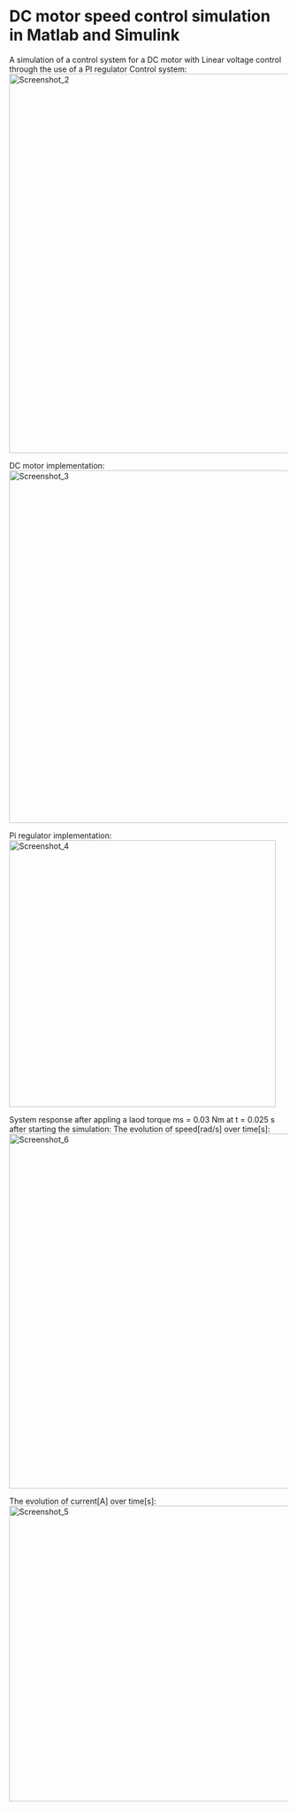 # DC motor speed control simulation in Matlab and Simulink
A simulation of a control system for a DC motor with Linear voltage control through the use of a PI regulator
Control system:
<img width="685" alt="Screenshot_2" src="https://github.com/user-attachments/assets/60c37666-f1a8-4b0c-8f36-d248838ee3f1" />

DC motor implementation:
<img width="637" alt="Screenshot_3" src="https://github.com/user-attachments/assets/70e70f33-0e5b-4dcf-9df4-bacd1fc6d0af" />

Pi regulator implementation:
<img width="482" alt="Screenshot_4" src="https://github.com/user-attachments/assets/5f28c910-791a-4c3c-8444-6bd086a825d3" />

System response after appling a laod torque ms = 0.03 Nm at t = 0.025 s after starting the simulation:
The evolution of speed[rad/s] over time[s]:
<img width="641" alt="Screenshot_6" src="https://github.com/user-attachments/assets/861914cd-8be4-40dd-b882-c85b8f2ddba6" />

The evolution of current[A] over time[s]:
<img width="534" alt="Screenshot_5" src="https://github.com/user-attachments/assets/f51056bd-09da-4d79-9166-5f60d9b98d80" />

